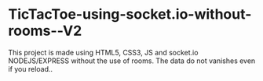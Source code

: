 # TicTacToe-using-socket.io-without-rooms--V2
This project is made using HTML5, CSS3, JS and socket.io NODEJS/EXPRESS without the use of rooms. The data do not vanishes even if  you reload..

